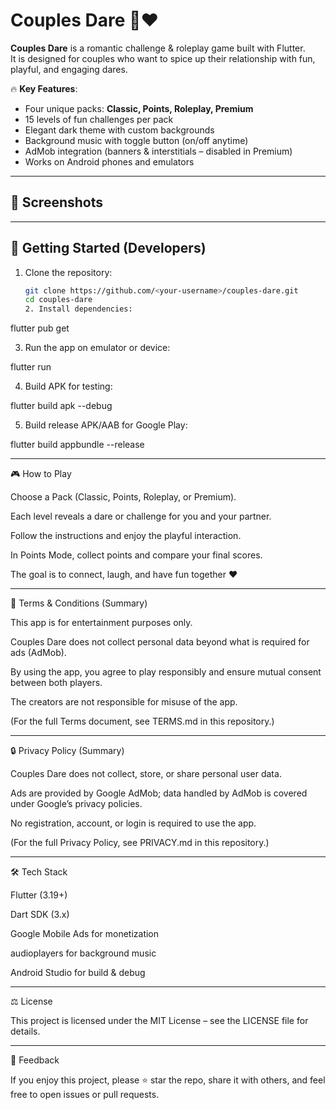 # Couples Dare 🎲❤️

**Couples Dare** is a romantic challenge & roleplay game built with Flutter.  
It is designed for couples who want to spice up their relationship with fun, playful, and engaging dares.  

🔥 **Key Features**:
- Four unique packs: **Classic, Points, Roleplay, Premium**
- 15 levels of fun challenges per pack
- Elegant dark theme with custom backgrounds
- Background music with toggle button (on/off anytime)
- AdMob integration (banners & interstitials – disabled in Premium)
- Works on Android phones and emulators

---

## 📱 Screenshots


---

## 🚀 Getting Started (Developers)

1. Clone the repository:
   ```bash
   git clone https://github.com/<your-username>/couples-dare.git
   cd couples-dare
   2. Install dependencies:

flutter pub get


3. Run the app on emulator or device:

flutter run


4. Build APK for testing:

flutter build apk --debug


5. Build release APK/AAB for Google Play:

flutter build appbundle --release




---

🎮 How to Play

Choose a Pack (Classic, Points, Roleplay, or Premium).

Each level reveals a dare or challenge for you and your partner.

Follow the instructions and enjoy the playful interaction.

In Points Mode, collect points and compare your final scores.

The goal is to connect, laugh, and have fun together ❤️



---

📜 Terms & Conditions (Summary)

This app is for entertainment purposes only.

Couples Dare does not collect personal data beyond what is required for ads (AdMob).

By using the app, you agree to play responsibly and ensure mutual consent between both players.

The creators are not responsible for misuse of the app.


(For the full Terms document, see TERMS.md in this repository.)


---

🔒 Privacy Policy (Summary)

Couples Dare does not collect, store, or share personal user data.

Ads are provided by Google AdMob; data handled by AdMob is covered under Google’s privacy policies.

No registration, account, or login is required to use the app.


(For the full Privacy Policy, see PRIVACY.md in this repository.)


---

🛠 Tech Stack

Flutter (3.19+)

Dart SDK (3.x)

Google Mobile Ads for monetization

audioplayers for background music

Android Studio for build & debug



---

⚖️ License

This project is licensed under the MIT License – see the LICENSE file for details.


---

📩 Feedback

If you enjoy this project, please ⭐ star the repo, share it with others, and feel free to open issues or pull requests.
